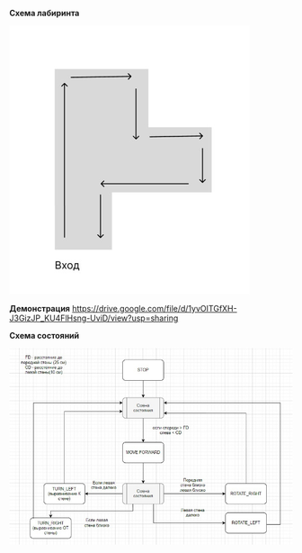 **Схема лабиринта**

![изображение](https://github.com/ToshaTosha/IoT/blob/main/StateMachine/img.jpg)


**Демонстрация**
https://drive.google.com/file/d/1yvOITGfXH-J3GizJP_KU4FlHsng-UviD/view?usp=sharing

**Схема состояний**

![изображение](https://github.com/ToshaTosha/IoT/blob/main/StateMachine/img2.jpg)
